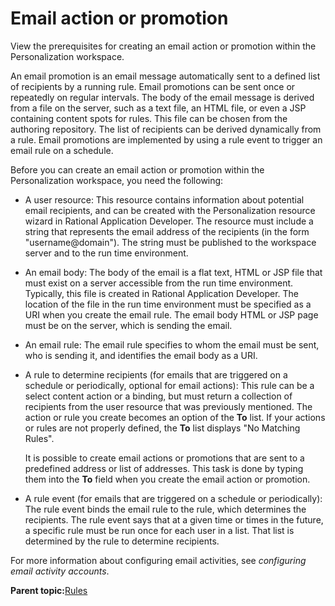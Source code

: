 # Email action or promotion

View the prerequisites for creating an email action or promotion within the Personalization workspace.

An email promotion is an email message automatically sent to a defined list of recipients by a running rule. Email promotions can be sent once or repeatedly on regular intervals. The body of the email message is derived from a file on the server, such as a text file, an HTML file, or even a JSP containing content spots for rules. This file can be chosen from the authoring repository. The list of recipients can be derived dynamically from a rule. Email promotions are implemented by using a rule event to trigger an email rule on a schedule.

Before you can create an email action or promotion within the Personalization workspace, you need the following:

-   A user resource: This resource contains information about potential email recipients, and can be created with the Personalization resource wizard in Rational Application Developer. The resource must include a string that represents the email address of the recipients \(in the form "username@domain"\). The string must be published to the workspace server and to the run time environment.

-   An email body: The body of the email is a flat text, HTML or JSP file that must exist on a server accessible from the run time environment. Typically, this file is created in Rational Application Developer. The location of the file in the run time environment must be specified as a URI when you create the email rule. The email body HTML or JSP page must be on the server, which is sending the email.

-   An email rule: The email rule specifies to whom the email must be sent, who is sending it, and identifies the email body as a URI.
-   A rule to determine recipients \(for emails that are triggered on a schedule or periodically, optional for email actions\): This rule can be a select content action or a binding, but must return a collection of recipients from the user resource that was previously mentioned. The action or rule you create becomes an option of the **To** list. If your actions or rules are not properly defined, the **To** list displays "No Matching Rules".

    It is possible to create email actions or promotions that are sent to a predefined address or list of addresses. This task is done by typing them into the **To** field when you create the email action or promotion.

-   A rule event \(for emails that are triggered on a schedule or periodically\): The rule event binds the email rule to the rule, which determines the recipients. The rule event says that at a given time or times in the future, a specific rule must be run once for each user in a list. That list is determined by the rule to determine recipients.


For more information about configuring email activities, see *configuring email activity accounts*.

**Parent topic:**[Rules](../pzn/pzn_rules.md)

